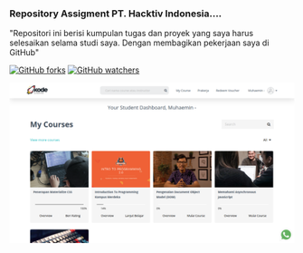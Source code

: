 ### Repository Assigment PT. Hacktiv Indonesia....

"Repositori ini berisi kumpulan tugas dan proyek yang saya harus selesaikan selama studi saya. Dengan membagikan pekerjaan saya di GitHub"

[![GitHub forks](https://img.shields.io/github/forks/Naereen/StrapDown.js.svg?style=social&label=Fork&maxAge=2592000)](https://github.com/mhaemnn/portfolio/network/members) [![GitHub watchers](https://img.shields.io/github/watchers/Naereen/StrapDown.js.svg?style=social&label=Watch&maxAge=2592000)](https://github.com/mhaemnn/portfolio/watchers)

![destip](./images/kodeid.png)
